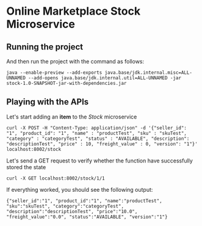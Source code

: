 # Online Marketplace Stock Microservice

## Running the project

And then run the project with the command as follows:
```
java --enable-preview --add-exports java.base/jdk.internal.misc=ALL-UNNAMED --add-opens java.base/jdk.internal.util=ALL-UNNAMED -jar stock-1.0-SNAPSHOT-jar-with-dependencies.jar
```

## Playing with the APIs

Let's start adding an <b>item</b> to the <i>Stock</i> microservice
```
curl -X POST -H "Content-Type: application/json" -d '{"seller_id": "1", "product_id": "1", "name" : "productTest", "sku" : "skuTest", "category" : "categoryTest", "status" : "AVAILABLE", "description": "descriptionTest", "price" : 10, "freight_value" : 0, "version": "1"}' localhost:8002/stock
```

Let's send a GET request to verify whether the function have successfully stored the state
```
curl -X GET localhost:8002/stock/1/1
```

If everything worked, you should see the following output:

```
{"seller_id":"1", "product_id":"1", "name":"productTest", "sku":"skuTest", "category":"categoryTest", "description":"descriptionTest", "price":"10.0", "freight_value":"0.0", "status":"AVAILABLE", "version":"1"}
```


